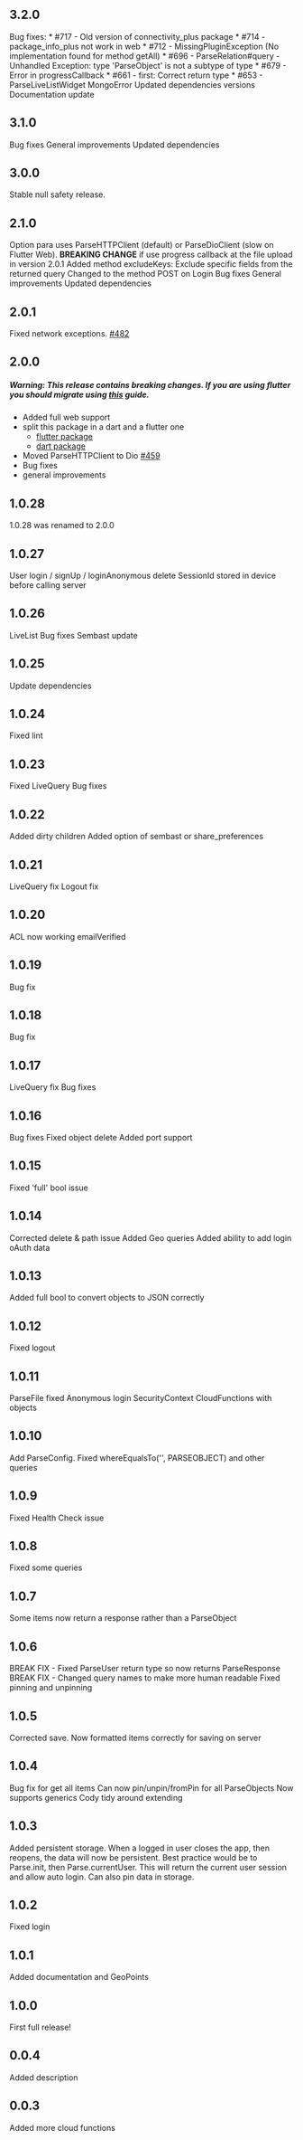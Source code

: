 ## 3.2.0
Bug fixes:
    * #717 - Old version of connectivity_plus package
    * #714 - package_info_plus not work in web
    * #712 - MissingPluginException (No implementation found for method getAll)
    * #696 - ParseRelation#query - Unhandled Exception: type 'ParseObject' is not a subtype of type
    * #679 - Error in progressCallback
    * #661 - first: Correct return type
    * #653 - ParseLiveListWidget MongoError
Updated dependencies versions
Documentation update

## 3.1.0
Bug fixes
General improvements
Updated dependencies

## 3.0.0
Stable null safety release.

## 2.1.0
Option para uses ParseHTTPClient (default) or ParseDioClient (slow on Flutter Web).
    **BREAKING CHANGE** if use progress callback at the file upload in version 2.0.1
Added method excludeKeys: Exclude specific fields from the returned query
Changed to the method POST on Login
Bug fixes
General improvements
Updated dependencies

## 2.0.1
Fixed network exceptions. [#482](https://github.com/parse-community/Parse-SDK-Flutter/pull/482)

## 2.0.0
##### Warning: This release contains breaking changes. If you are using flutter you should migrate using *[this](https://github.com/parse-community/Parse-SDK-Flutter/blob/release/2.0.0/docs/migrate-2-0-0.md)* guide.

- Added full web support
- split this package in a dart and a flutter one
  - [flutter package](https://pub.dev/packages/parse_server_sdk_flutter)
  - [dart package](https://pub.dev/packages/parse_server_sdk)
- Moved ParseHTTPClient to Dio [#459](https://github.com/parse-community/Parse-SDK-Flutter/pull/459)
- Bug fixes
- general improvements

## 1.0.28
1.0.28 was renamed to 2.0.0

## 1.0.27
User login / signUp / loginAnonymous delete SessionId stored in device before calling server

## 1.0.26
LiveList
Bug fixes
Sembast update

## 1.0.25
Update dependencies

## 1.0.24
Fixed lint

## 1.0.23
Fixed LiveQuery
Bug fixes

## 1.0.22
Added dirty children
Added option of sembast or share_preferences 

## 1.0.21
LiveQuery fix
Logout fix

## 1.0.20
ACL now working
emailVerified

## 1.0.19
Bug fix

## 1.0.18
Bug fix

## 1.0.17
LiveQuery fix 
Bug fixes

## 1.0.16
Bug fixes
Fixed object delete
Added port support

## 1.0.15
Fixed 'full' bool issue

## 1.0.14
Corrected delete & path issue
Added Geo queries
Added ability to add login oAuth data

## 1.0.13
Added full bool to convert objects to JSON correctly

## 1.0.12
Fixed logout

## 1.0.11
ParseFile fixed
Anonymous login
SecurityContext
CloudFunctions with objects

## 1.0.10
Add ParseConfig.
Fixed whereEqualsTo('', PARSEOBJECT) and other queries

## 1.0.9
Fixed Health Check issue

## 1.0.8
Fixed some queries

## 1.0.7

Some items now return a response rather than a ParseObject

## 1.0.6

BREAK FIX - Fixed ParseUser return type so now returns ParseResponse
BREAK FIX - Changed query names to make more human readable
Fixed pinning and unpinning

## 1.0.5

Corrected save. Now formatted items correctly for saving on server

## 1.0.4

Bug fix for get all items
Can now pin/unpin/fromPin for all ParseObjects
Now supports generics
Cody tidy around extending

## 1.0.3

Added persistent storage. When a logged in user closes the app, then reopens, the data
will now be persistent. Best practice would be to Parse.init, then Parse.currentUser. This
will return the current user session and allow auto login. Can also pin data in storage.

## 1.0.2

Fixed login

## 1.0.1

Added documentation and GeoPoints

## 1.0.0

First full release!

## 0.0.4

Added description

## 0.0.3

Added more cloud functions
